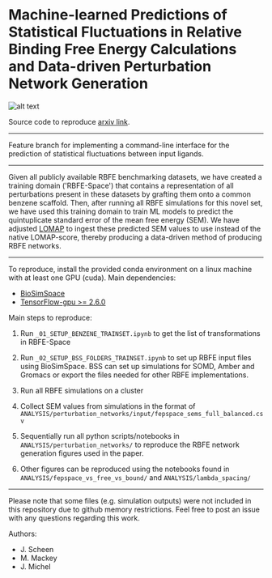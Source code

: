 # Machine-learned Predictions of Statistical Fluctuations in Relative Binding Free Energy Calculations and Data-driven Perturbation Network Generation

![alt text](https://github.com/michellab/data_driven_fep_reliabilities/blob/master/toc_figure.png)

Source code to reproduce [arxiv link](https://github.com/MobleyLab/Lomap). 

----------------------------------------------------------------

Feature branch for implementing a command-line interface for the prediction of statistical fluctuations between input ligands.

----------------------------------------------------------------

Given all publicly available RBFE benchmarking datasets, we have created a training domain ('RBFE-Space') that contains a representation of all perturbations present in these datasets by grafting them onto a common benzene scaffold. Then, after running all RBFE simulations for this novel set, we have used this training domain to train ML models to predict the quintuplicate standard error of the mean free energy (SEM). We have adjusted [LOMAP](https://github.com/MobleyLab/Lomap) to ingest these predicted SEM values to use instead of the native LOMAP-score, thereby producing a data-driven method of producing RBFE networks.

----------------------------------------------------------------

To reproduce, install the provided conda environment on a linux machine with at least one GPU (cuda). Main dependencies:
- [BioSimSpace](https://github.com/michellab/BioSimSpace)
- [TensorFlow-gpu >= 2.6.0](https://pypi.org/project/tensorflow-gpu/)

Main steps to reproduce:
1) Run `_01_SETUP_BENZENE_TRAINSET.ipynb` to get the list of transformations in RBFE-Space

2) Run `_02_SETUP_BSS_FOLDERS_TRAINSET.ipynb` to set up RBFE input files using BioSimSpace. BSS can set up simulations for SOMD, Amber and Gromacs or export the files needed for other RBFE implementations.

3) Run all RBFE simulations on a cluster

4) Collect SEM values from simulations in the format of `ANALYSIS/perturbation_networks/input/fepspace_sems_full_balanced.csv`

5) Sequentially run all python scripts/notebooks in `ANALYSIS/perturbation_networks/` to reproduce the RBFE network generation figures used in the paper.

6) Other figures can be reproduced using the notebooks found in `ANALYSIS/fepspace_vs_free_vs_bound/` and `ANALYSIS/lambda_spacing/`

----------------------------------------------------------------

Please note that some files (e.g. simulation outputs) were not included in this repository due to github memory restrictions. Feel free to post an issue with any questions regarding this work.

Authors:

- J. Scheen
- M. Mackey
- J. Michel
